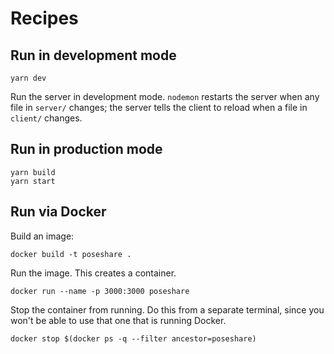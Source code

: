 # Recipes

## Run in development mode

```shell
yarn dev
```

Run the server in development mode. `nodemon` restarts the server when any file
in `server/` changes; the server tells the client to reload when a file in
`client/` changes.

## Run in production mode

```shell
yarn build
yarn start
```

## Run via Docker

Build an image:

```shell
docker build -t poseshare .
```

Run the image. This creates a container.

```shell
docker run --name -p 3000:3000 poseshare
```

Stop the container from running. Do this from a separate terminal, since
you won't be able to use that one that is running Docker.

```shell
docker stop $(docker ps -q --filter ancestor=poseshare)
```
